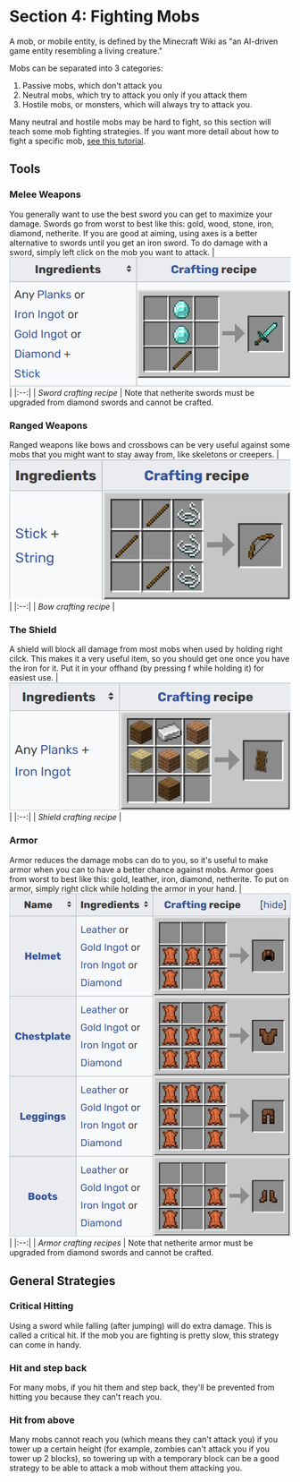 # Section 4: Fighting Mobs

A mob, or mobile entity, is defined by the Minecraft Wiki as "an AI-driven game entity resembling a living creature." 

Mobs can be separated into 3 categories: 
1. Passive mobs, which don't attack you
2. Neutral mobs, which try to attack you only if you attack them
3. Hostile mobs, or monsters, which will always try to attack you. 

Many neutral and hostile mobs may be hard to fight, so this section will teach some mob fighting strategies. If you want more detail about how to fight a specific mob, [see this tutorial](https://www.kodeclik.com/how-to-kill-mobs-minecraft/).

## Tools

### Melee Weapons
You generally want to use the best sword you can get to maximize your damage. Swords go from worst to best like this: gold, wood, stone, iron, diamond, netherite. If you are good at aiming, using axes is a better alternative to swords until you get an iron sword. To do damage with a sword, simply left click on the mob you want to attack.
| ![Sword crafting recipe](images/sword_recipe.png) | 
|:--:| 
| *Sword crafting recipe* |
Note that netherite swords must be upgraded from diamond swords and cannot be crafted.

### Ranged Weapons
Ranged weapons like bows and crossbows can be very useful against some mobs that you might want to stay away from, like skeletons or creepers.
| ![Bow crafting recipe](images/bow_recipe.png) | 
|:--:| 
| *Bow crafting recipe* |

### The Shield
A shield will block all damage from most mobs when used by holding right cilck. This makes it a very useful item, so you should get one once you have the iron for it. Put it in your offhand (by pressing f while holding it) for easiest use.
| ![Shield crafting recipe](images/shield_recipe.png) | 
|:--:| 
| *Shield crafting recipe* |

### Armor
Armor reduces the damage mobs can do to you, so it's useful to make armor when you can to have a better chance against mobs. Armor goes from worst to best like this: gold, leather, iron, diamond, netherite. To put on armor, simply right click while holding the armor in your hand.
| ![Armor crafting recipes](images/armor_recipes.png) | 
|:--:| 
| *Armor crafting recipes* |
Note that netherite armor must be upgraded from diamond swords and cannot be crafted.

## General Strategies

### Critical Hitting
Using a sword while falling (after jumping) will do extra damage. This is called a critical hit. If the mob you are fighting is pretty slow, this strategy can come in handy.

### Hit and step back
For many mobs, if you hit them and step back, they'll be prevented from hitting you because they can't reach you.

### Hit from above
Many mobs cannot reach you (which means they can't attack you) if you tower up a certain height (for example, zombies can't attack you if you tower up 2 blocks), so towering up with a temporary block can be a good strategy to be able to attack a mob without them attacking you.
